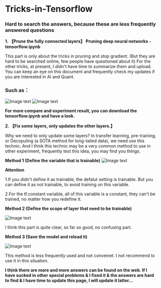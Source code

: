 # Tricks-in-Tensorflow 
### Hard to search the answers, because these are less frequently answered questions

**1.  【Prune the fully connected layers】 Pruning deep neural networks - tensorflow.ipynb**

This part is only about the tricks in pruning and stop gradient. (But they are hard to be searched online, few people have questioned about it) For the other tricks, at present, I didn't have time to summarize them and upload. You can keep an eye on this document and frequently check my updates if you are interested in AI and Quant.

### Such as：
![Image text](https://github.com/ThuAlexFang/Tricks-in-Tensorflow/blob/master/fig/1.PNG)
![Image text](https://github.com/ThuAlexFang/Tricks-in-Tensorflow/blob/master/fig/2.PNG)

**For more compare and experiment result, you can download the tensorflow.ipynb and have a look.**

**2.  【Fix some layers, only updates the other layers.】**

Why we need to only update some layers? In transfer learning, pre-training, or Decopuling (a SOTA method for long-tailed data), we need use this technic. And I think this technic may be a very common method to use in other experiment, frequently test this idea, you may find you things.

**Method 1 (Define the variable that is trainable)**
![Image text](https://github.com/ThuAlexFang/Tricks-in-Tensorflow/blob/master/fig/3.PNG)

**Attention**

1.If you didn't define it as trainable, the defalut setting is trainable. But you can define it as not trainable, to avoid training on this variable.

2.For the tf.constant variable, all of this variable is a constant, they can't be trained, no matter how you redefine it.


**Method 2 (Define the scope of layer that need to be trainable)**

![Image text](https://github.com/ThuAlexFang/Tricks-in-Tensorflow/blob/master/fig/4.PNG)

I think this part is quite clear, so far so good, no confusing part.

**Method 3 (Save the model and reload it)**

![Image text](https://github.com/ThuAlexFang/Tricks-in-Tensorflow/blob/master/fig/5.PNG)

This method is less frequently used and not conveinet. I not recommend to use it in this situation. 

**I think there are more and more answers can be found on the web. If I have sucked in other special problems & I fixed it & the answers are hard to find & I have time to update this page, I will update it latter...**
